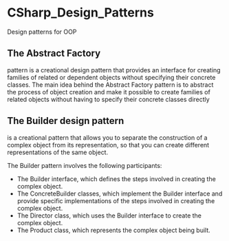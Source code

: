 # CSharp_Design_Patterns
Design patterns for OOP

## The Abstract Factory 
pattern is a creational design pattern that provides an interface for creating families of related or dependent objects without specifying their concrete classes. The main idea behind the Abstract Factory pattern is to abstract the process of object creation and make it possible to create families of related objects without having to specify their concrete classes directly


## The Builder design pattern 
is a creational pattern that allows you to separate the construction of a complex object from its representation, so that you can create different representations of the same object.

The Builder pattern involves the following participants:

- The Builder interface, which defines the steps involved in creating the complex object.
- The ConcreteBuilder classes, which implement the Builder interface and provide specific implementations of the steps       involved in creating the complex object.
- The Director class, which uses the Builder interface to create the complex object.
- The Product class, which represents the complex object being built.
